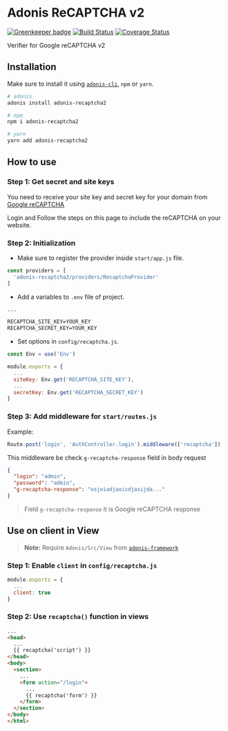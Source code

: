 # Adonis ReCAPTCHA v2

[![Greenkeeper badge](https://badges.greenkeeper.io/lookinlab/adonis-recaptcha2.svg)](https://greenkeeper.io/)
[![Build Status](https://travis-ci.org/lookinlab/adonis-recaptcha2.svg?branch=master)](https://travis-ci.org/lookinlab/adonis-recaptcha2)
[![Coverage Status](https://coveralls.io/repos/github/lookinlab/adonis-recaptcha2/badge.svg?branch=master)](https://coveralls.io/github/lookinlab/adonis-recaptcha2?branch=master)

Verifier for Google reCAPTCHA v2

## Installation
Make sure to install it using [`adonis-cli`](https://github.com/adonisjs/adonis-cli), `npm` or `yarn`.

```bash
# adonis
adonis install adonis-recaptcha2

# npm
npm i adonis-recaptcha2

# yarn
yarn add adonis-recaptcha2
```

## How to use

### Step 1: Get secret and site keys
You need to receive your site key and secret key for your domain from [Google reCAPTCHA](https://www.google.com/recaptcha)

Login and Follow the steps on this page to include the reCAPTCHA on your website.

### Step 2: Initialization
- Make sure to register the provider inside `start/app.js` file.
```js
const providers = [
  'adonis-recaptcha2/providers/RecaptchaProvider'
]
```

- Add a variables to `.env` file of project.
```txt
...

RECAPTCHA_SITE_KEY=YOUR_KEY
RECAPTCHA_SECRET_KEY=YOUR_KEY
```

- Set options in `config/recaptcha.js`.
```js
const Env = use('Env')

module.exports = {
  ...
  siteKey: Env.get('RECAPTCHA_SITE_KEY'),
  ...
  secretKey: Env.get('RECAPTCHA_SECRET_KEY')
}
```

### Step 3: Add middleware for `start/routes.js`
Example:
```js
Route.post('login', 'AuthController.login').middleware(['recaptcha'])
```

This middleware be check `g-recaptcha-response` field in body request
```json
{
  "login": "admin",
  "password": "admin",
  "g-recaptcha-response": "osjoiadjaoisdjasijda..."
}
```
> Field `g-recaptcha-response` it is Google reCAPTCHA response

## Use on client in View
> **Note:** Require `Adonis/Src/View` from [`adonis-framework`](https://github.com/adonisjs/adonis-framework)

### Step 1: Enable `client` in `config/recaptcha.js`
```js
module.exports = {
  ... 
  client: true
}
```

### Step 2: Use `recaptcha()` function in views
```html
...
<head>
  ...
  {{ recaptcha('script') }}
</head>
<body>
  <section>
    ...
    <form action="/login">
      ...
      {{ recaptcha('form') }}
    </form>
  </section>
</body>
</html>
```

